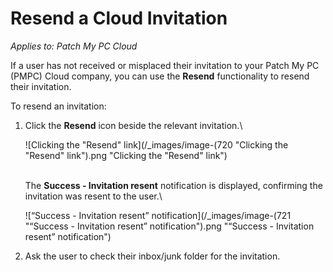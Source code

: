 # Resend a Cloud Invitation

_Applies to: Patch My PC Cloud_

If a user has not received or misplaced their invitation to your Patch My PC (PMPC) Cloud company, you can use the **Resend** functionality to resend their invitation.

To resend an invitation:

1.  Click the **Resend** icon beside the relevant invitation.\


    ![Clicking the &#x22;Resend&#x22; link](/_images/image-(720 "Clicking the &#x22;Resend&#x22; link").png "Clicking the &#x22;Resend&#x22; link")

    \
    The **Success - Invitation resent** notification is displayed, confirming the invitation was resent to the user.\


    ![“Success - Invitation resent” notification](/_images/image-(721 "“Success - Invitation resent” notification").png "“Success - Invitation resent” notification")
2. Ask the user to check their inbox/junk folder for the invitation.